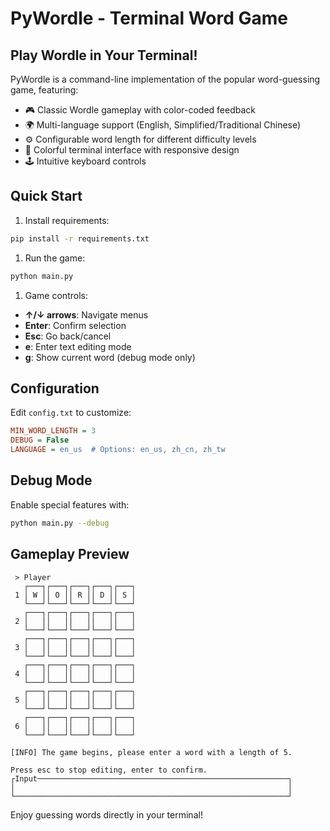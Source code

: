 # PyWordle - Terminal Word Game

## Play Wordle in Your Terminal!

PyWordle is a command-line implementation of the popular word-guessing game, featuring:

- 🎮 Classic Wordle gameplay with color-coded feedback
- 🌍 Multi-language support (English, Simplified/Traditional Chinese)
- ⚙️ Configurable word length for different difficulty levels
- 🎨 Colorful terminal interface with responsive design
- 🕹️ Intuitive keyboard controls

## Quick Start

1. Install requirements:

```bash
pip install -r requirements.txt
```

1. Run the game:

```bash
python main.py
```

1. Game controls:

- **↑/↓ arrows**: Navigate menus
- **Enter**: Confirm selection
- **Esc**: Go back/cancel
- **e**: Enter text editing mode
- **g**: Show current word (debug mode only)

## Configuration

Edit `config.txt` to customize:

```ini
MIN_WORD_LENGTH = 3
DEBUG = False
LANGUAGE = en_us  # Options: en_us, zh_cn, zh_tw
```

## Debug Mode

Enable special features with:

```bash
python main.py --debug
```

## Gameplay Preview

```text
 > Player
   ┌───┐┌───┐┌───┐┌───┐┌───┐
 1 │ W ││ O ││ R ││ D ││ S │
   └───┘└───┘└───┘└───┘└───┘
   ┌───┐┌───┐┌───┐┌───┐┌───┐
 2 │   ││   ││   ││   ││   │
   └───┘└───┘└───┘└───┘└───┘
   ┌───┐┌───┐┌───┐┌───┐┌───┐
 3 │   ││   ││   ││   ││   │
   └───┘└───┘└───┘└───┘└───┘
   ┌───┐┌───┐┌───┐┌───┐┌───┐
 4 │   ││   ││   ││   ││   │
   └───┘└───┘└───┘└───┘└───┘
   ┌───┐┌───┐┌───┐┌───┐┌───┐
 5 │   ││   ││   ││   ││   │
   └───┘└───┘└───┘└───┘└───┘
   ┌───┐┌───┐┌───┐┌───┐┌───┐
 6 │   ││   ││   ││   ││   │
   └───┘└───┘└───┘└───┘└───┘

[INFO] The game begins, please enter a word with a length of 5.

Press esc to stop editing, enter to confirm.
┌Input────────────────────────────────────────────────────────┐
│                                                             │
└─────────────────────────────────────────────────────────────┘
```

Enjoy guessing words directly in your terminal!
